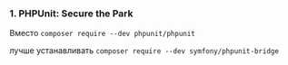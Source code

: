### 1. PHPUnit: Secure the Park

Вместо `composer require --dev phpunit/phpunit`

лучше устанавливать `composer require --dev symfony/phpunit-bridge`

